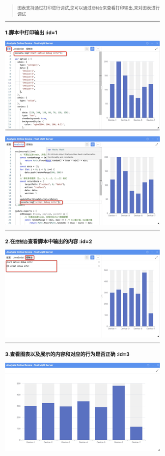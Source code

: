 > 图表支持通过打印进行调试,您可以通过`控制台`来查看打印输出,来对图表进行调试

---

### 1.脚本中打印输出 :id=1

![在设置中输出](_media/debug/1.jpg ':size=600')

![在脚本中输出](_media/debug/2.jpg ':size=600')

---

### 2.在`控制台`查看脚本中输出的内容 :id=2

![在控制台查看](_media/debug/3.jpg ':size=600')

---

### 3.查看图表以及展示的内容和对应的行为是否正确 :id=3

![查看图表行为](_media/debug/4.jpg ':size=600')
